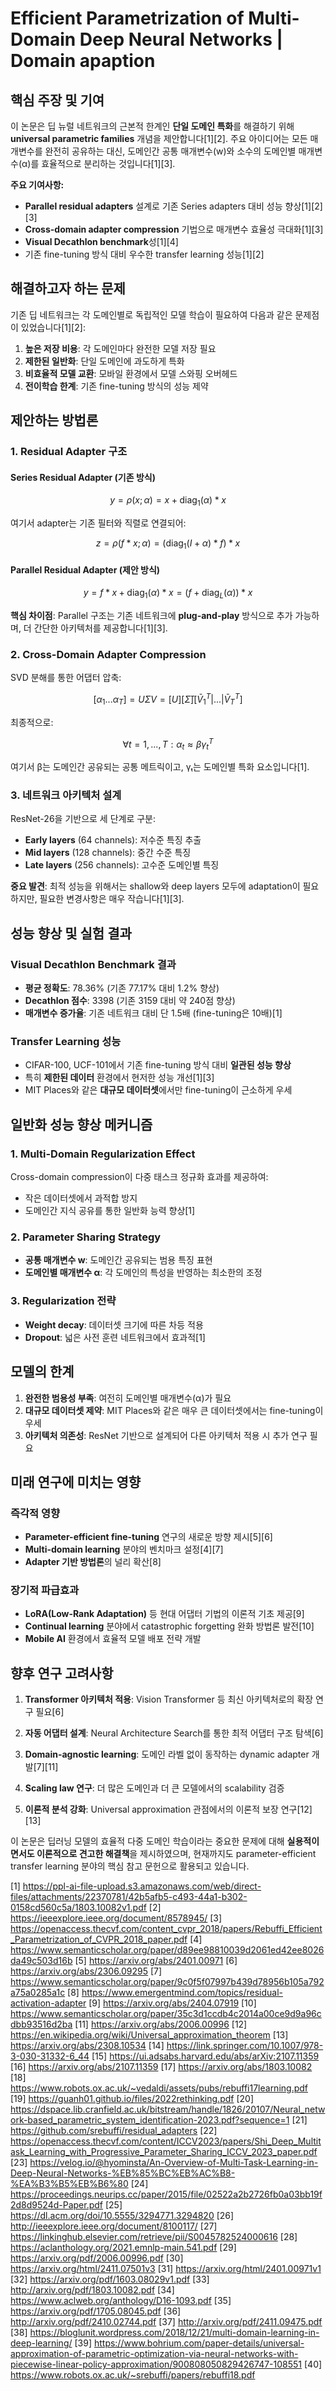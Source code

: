 # Efficient Parametrization of Multi-Domain Deep Neural Networks | Domain apaption

## **핵심 주장 및 기여**

이 논문은 딥 뉴럴 네트워크의 근본적 한계인 **단일 도메인 특화**를 해결하기 위해 **universal parametric families** 개념을 제안합니다[1][2]. 주요 아이디어는 모든 매개변수를 완전히 공유하는 대신, 도메인간 공통 매개변수(w)와 소수의 도메인별 매개변수(α)를 효율적으로 분리하는 것입니다[1][3].

**주요 기여사항:**
- **Parallel residual adapters** 설계로 기존 Series adapters 대비 성능 향상[1][2][3]
- **Cross-domain adapter compression** 기법으로 매개변수 효율성 극대화[1][3]
- **Visual Decathlon benchmark**성[1][4]
- 기존 fine-tuning 방식 대비 우수한 transfer learning 성능[1][2]

## **해결하고자 하는 문제**

기존 딥 네트워크는 각 도메인별로 독립적인 모델 학습이 필요하여 다음과 같은 문제점이 있었습니다[1][2]:

1. **높은 저장 비용**: 각 도메인마다 완전한 모델 저장 필요
2. **제한된 일반화**: 단일 도메인에 과도하게 특화
3. **비효율적 모델 교환**: 모바일 환경에서 모델 스와핑 오버헤드
4. **전이학습 한계**: 기존 fine-tuning 방식의 성능 제약

## **제안하는 방법론**

### **1. Residual Adapter 구조**

#### **Series Residual Adapter (기존 방식)**

$$
y = \rho(x; \alpha) = x + \text{diag}_1(\alpha) * x
$$

여기서 adapter는 기존 필터와 직렬로 연결되어:

$$
z = \rho(f * x; \alpha) = (\text{diag}_1(I + \alpha) * f) * x
$$

#### **Parallel Residual Adapter (제안 방식)**

$$
y = f * x + \text{diag}_1(\alpha) * x = (f + \text{diag}_L(\alpha)) * x
$$

**핵심 차이점**: Parallel 구조는 기존 네트워크에 **plug-and-play** 방식으로 추가 가능하며, 더 간단한 아키텍처를 제공합니다[1][3].

### **2. Cross-Domain Adapter Compression**

SVD 분해를 통한 어댑터 압축:

$$
[\alpha_1 ... \alpha_T] = U\Sigma V = [U][\bar{\Sigma}][\bar{V}_1^T | ... | \bar{V}_T^T]
$$

최종적으로:

$$
\forall t = 1, ..., T : \alpha_t \approx \beta\gamma_t^T
$$

여기서 β는 도메인간 공유되는 공통 메트릭이고, γₜ는 도메인별 특화 요소입니다[1].

### **3. 네트워크 아키텍처 설계**

ResNet-26을 기반으로 세 단계로 구분:
- **Early layers** (64 channels): 저수준 특징 추출
- **Mid layers** (128 channels): 중간 수준 특징
- **Late layers** (256 channels): 고수준 도메인별 특징

**중요 발견**: 최적 성능을 위해서는 shallow와 deep layers 모두에 adaptation이 필요하지만, 필요한 변경사항은 매우 작습니다[1][3].

## **성능 향상 및 실험 결과**

### **Visual Decathlon Benchmark 결과**
- **평균 정확도**: 78.36% (기존 77.17% 대비 1.2% 향상)
- **Decathlon 점수**: 3398 (기존 3159 대비 약 240점 향상)
- **매개변수 증가율**: 기존 네트워크 대비 단 1.5배 (fine-tuning은 10배)[1]

### **Transfer Learning 성능**
- CIFAR-100, UCF-101에서 기존 fine-tuning 방식 대비 **일관된 성능 향상**
- 특히 **제한된 데이터** 환경에서 현저한 성능 개선[1][3]
- MIT Places와 같은 **대규모 데이터셋**에서만 fine-tuning이 근소하게 우세

## **일반화 성능 향상 메커니즘**

### **1. Multi-Domain Regularization Effect**
Cross-domain compression이 다중 태스크 정규화 효과를 제공하여:
- 작은 데이터셋에서 과적합 방지
- 도메인간 지식 공유를 통한 일반화 능력 향상[1]

### **2. Parameter Sharing Strategy**
- **공통 매개변수 w**: 도메인간 공유되는 범용 특징 표현
- **도메인별 매개변수 α**: 각 도메인의 특성을 반영하는 최소한의 조정

### **3. Regularization 전략**
- **Weight decay**: 데이터셋 크기에 따른 차등 적용
- **Dropout**: 넓은 사전 훈련 네트워크에서 효과적[1]

## **모델의 한계**

1. **완전한 범용성 부족**: 여전히 도메인별 매개변수(α)가 필요
2. **대규모 데이터셋 제약**: MIT Places와 같은 매우 큰 데이터셋에서는 fine-tuning이 우세
3. **아키텍처 의존성**: ResNet 기반으로 설계되어 다른 아키텍처 적용 시 추가 연구 필요

## **미래 연구에 미치는 영향**

### **즉각적 영향**
- **Parameter-efficient fine-tuning** 연구의 새로운 방향 제시[5][6]
- **Multi-domain learning** 분야의 벤치마크 설정[4][7]
- **Adapter 기반 방법론**의 널리 확산[8]

### **장기적 파급효과**
- **LoRA(Low-Rank Adaptation)** 등 현대 어댑터 기법의 이론적 기초 제공[9]
- **Continual learning** 분야에서 catastrophic forgetting 완화 방법론 발전[10]
- **Mobile AI** 환경에서 효율적 모델 배포 전략 개발

## **향후 연구 고려사항**

1. **Transformer 아키텍처 적용**: Vision Transformer 등 최신 아키텍처로의 확장 연구 필요[6]

2. **자동 어댑터 설계**: Neural Architecture Search를 통한 최적 어댑터 구조 탐색[6]

3. **Domain-agnostic learning**: 도메인 라벨 없이 동작하는 dynamic adapter 개발[7][11]

4. **Scaling law 연구**: 더 많은 도메인과 더 큰 모델에서의 scalability 검증

5. **이론적 분석 강화**: Universal approximation 관점에서의 이론적 보장 연구[12][13]

이 논문은 딥러닝 모델의 효율적 다중 도메인 학습이라는 중요한 문제에 대해 **실용적이면서도 이론적으로 견고한 해결책**을 제시하였으며, 현재까지도 parameter-efficient transfer learning 분야의 핵심 참고 문헌으로 활용되고 있습니다.

[1] https://ppl-ai-file-upload.s3.amazonaws.com/web/direct-files/attachments/22370781/42b5afb5-c493-44a1-b302-0158cd560c5a/1803.10082v1.pdf
[2] https://ieeexplore.ieee.org/document/8578945/
[3] https://openaccess.thecvf.com/content_cvpr_2018/papers/Rebuffi_Efficient_Parametrization_of_CVPR_2018_paper.pdf
[4] https://www.semanticscholar.org/paper/d89ee98810039d2061ed42ee8026da49c503d16b
[5] https://arxiv.org/abs/2401.00971
[6] https://arxiv.org/abs/2306.09295
[7] https://www.semanticscholar.org/paper/9c0f5f07997b439d78956b105a792a75a0285a1c
[8] https://www.emergentmind.com/topics/residual-activation-adapter
[9] https://arxiv.org/abs/2404.07919
[10] https://www.semanticscholar.org/paper/35c3d1ccdb4c2014a00ce9d9a96cdbb93516d2ba
[11] https://arxiv.org/abs/2006.00996
[12] https://en.wikipedia.org/wiki/Universal_approximation_theorem
[13] https://arxiv.org/abs/2308.10534
[14] https://link.springer.com/10.1007/978-3-030-31332-6_44
[15] https://ui.adsabs.harvard.edu/abs/arXiv:2107.11359
[16] https://arxiv.org/abs/2107.11359
[17] https://arxiv.org/abs/1803.10082
[18] https://www.robots.ox.ac.uk/~vedaldi/assets/pubs/rebuffi17learning.pdf
[19] https://guanh01.github.io/files/2022rethinking.pdf
[20] https://dspace.lib.cranfield.ac.uk/bitstream/handle/1826/20107/Neural_network-based_parametric_system_identification-2023.pdf?sequence=1
[21] https://github.com/srebuffi/residual_adapters
[22] https://openaccess.thecvf.com/content/ICCV2023/papers/Shi_Deep_Multitask_Learning_with_Progressive_Parameter_Sharing_ICCV_2023_paper.pdf
[23] https://velog.io/@hyominsta/An-Overview-of-Multi-Task-Learning-in-Deep-Neural-Networks-%EB%85%BC%EB%AC%B8-%EA%B3%B5%EB%B6%80
[24] https://proceedings.neurips.cc/paper/2015/file/02522a2b2726fb0a03bb19f2d8d9524d-Paper.pdf
[25] https://dl.acm.org/doi/10.5555/3294771.3294820
[26] http://ieeexplore.ieee.org/document/8100117/
[27] https://linkinghub.elsevier.com/retrieve/pii/S0045782524000616
[28] https://aclanthology.org/2021.emnlp-main.541.pdf
[29] https://arxiv.org/pdf/2006.00996.pdf
[30] https://arxiv.org/html/2411.07501v3
[31] https://arxiv.org/html/2401.00971v1
[32] https://arxiv.org/pdf/1603.08029v1.pdf
[33] http://arxiv.org/pdf/1803.10082.pdf
[34] https://www.aclweb.org/anthology/D16-1093.pdf
[35] https://arxiv.org/pdf/1705.08045.pdf
[36] http://arxiv.org/pdf/2410.02744.pdf
[37] http://arxiv.org/pdf/2411.09475.pdf
[38] https://bloglunit.wordpress.com/2018/12/21/multi-domain-learning-in-deep-learning/
[39] https://www.bohrium.com/paper-details/universal-approximation-of-parametric-optimization-via-neural-networks-with-piecewise-linear-policy-approximation/900808050829426747-108551
[40] https://www.robots.ox.ac.uk/~srebuffi/papers/rebuffi18.pdf
